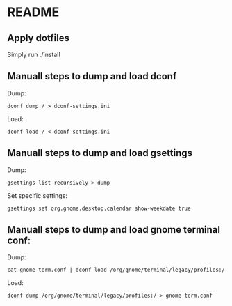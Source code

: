 # README

## Apply dotfiles

Simply run ./install

## Manuall steps to dump and load dconf

Dump:

    dconf dump / > dconf-settings.ini

Load:

    dconf load / < dconf-settings.ini

## Manuall steps to dump and load gsettings

Dump:

    gsettings list-recursively > dump

Set specific settings:

    gsettings set org.gnome.desktop.calendar show-weekdate true

## Manuall steps to dump and load gnome terminal conf:

Dump:

    cat gnome-term.conf | dconf load /org/gnome/terminal/legacy/profiles:/

Load:

    dconf dump /org/gnome/terminal/legacy/profiles:/ > gnome-term.conf